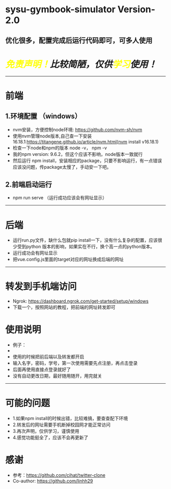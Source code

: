 # sysu-gymbook-simulator Version-2.0
优化很多，配置完成后运行代码即可，可多人使用
---
# ***<font color=yellow>免责声明！</font>比较简陋，仅供<font color=yellow>学习</font>使用！***
---
# 前端

## 1.环境配置 （windows）
- nvm安装，方便控制node环境: https://github.com/nvm-sh/nvm
- 使用nvm管理node版本,自己查一下安装16.18.1:https://titangene.github.io/article/nvm.html(nvm install v16.18.1)
- 检查一下node和npm的版本 node -v， npm -v
- 我的npm version: 9.6.2，但这个应该不影响，node版本一致就行
- 然后运行 npm install，安装相应的package，只要不影响运行，有一点错误应该没问题，传package太慢了，手动安一下吧。
  
## 2.前端启动运行
- npm run serve （运行成功应该会有网址显示）
---
# 后端
- 运行run.py文件，缺什么包就pip install一下，没有什么复杂的配置，应该很少受到python 版本的影响，如果实在不行，换个高一点的python版本。
- 运行成功会有网址显示
- 把vue.config.js里面的target对应的网址换成后端的网址
---
# 转发到手机端访问
- Ngrok: https://dashboard.ngrok.com/get-started/setup/windows
- 下载一个，按照网站的教程，把前端的网址转发即可

# 使用说明
- 例子：
- ![]()
- 使用的时候把前后端以及转发都开启
- 输入名字，密码，学号，第一次使用需要先点注册，再点击登录
- 后面再使用直接点登录就好了
- 没有自动更改日期，最好随用随开，用完就关
---
# 可能的问题
- 1.如果npm install的时候出错，比较难搞，要查查配下环境
- 2.转发后的网址需要手机断掉校园网才能正常访问
- 3.再次声明，仅供学习，谨慎使用
- 4.感觉功能挺全了，应该不会再更新了

# 感谢
- 参考：https://github.com/cihat/twitter-clone
- Co-author: https://github.com/linhh29
